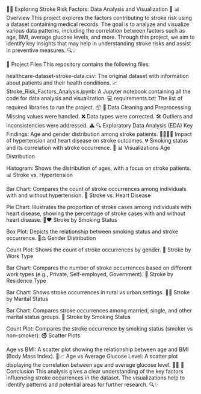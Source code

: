 🚶‍♂️ Exploring Stroke Risk Factors: Data Analysis and Visualization 🧠
📊 Overview
This project explores the factors contributing to stroke risk using a dataset containing medical records. The goal is to analyze and visualize various data patterns, including the correlation between factors such as age, BMI, average glucose levels, and more. Through this project, we aim to identify key insights that may help in understanding stroke risks and assist in preventive measures. 🔍💡

📂 Project Files
This repository contains the following files:

healthcare-dataset-stroke-data.csv: The original dataset with information about patients and their health conditions. 📈
Stroke_Risk_Factors_Analysis.ipynb: A Jupyter notebook containing all the code for data analysis and visualization. 💻
requirements.txt: The list of required libraries to run the project. 📦
🧹 Data Cleaning and Preprocessing
Missing values were handled. ❌
Data types were corrected. 🛠️
Outliers and inconsistencies were addressed. ⚠️
🔍 Exploratory Data Analysis (EDA)
Key Findings:
Age and gender distribution among stroke patients. 👩‍🦳👨‍🦳
Impact of hypertension and heart disease on stroke outcomes. 💔
Smoking status and its correlation with stroke occurrence. 🚬
📊 Visualizations
Age Distribution

Histogram: Shows the distribution of ages, with a focus on stroke patients. 📊
Stroke vs. Hypertension

Bar Chart: Compares the count of stroke occurrences among individuals with and without hypertension. 💉
Stroke vs. Heart Disease

Pie Chart: Illustrates the proportion of stroke cases among individuals with heart disease, showing the percentage of stroke cases with and without heart disease. 🥧❤️
Stroke by Smoking Status

Box Plot: Depicts the relationship between smoking status and stroke occurrence. 🚬⚖️
Gender Distribution

Count Plot: Shows the count of stroke occurrences by gender. 🚻
Stroke by Work Type

Bar Chart: Compares the number of stroke occurrences based on different work types (e.g., Private, Self-employed, Government). 💼
Stroke by Residence Type

Bar Chart: Shows stroke occurrences in rural vs urban settings. 🌆🌄
Stroke by Marital Status

Bar Chart: Compares stroke occurrences among married, single, and other marital status groups. 💍
Stroke by Smoking Status

Count Plot: Compares the stroke occurrence by smoking status (smoker vs non-smoker). 🚭
Scatter Plots

Age vs BMI: A scatter plot showing the relationship between age and BMI (Body Mass Index). 🔴📈
Age vs Average Glucose Level: A scatter plot displaying the correlation between age and average glucose level. 🔬🍩
📝 Conclusion
This analysis gives a clear understanding of the key factors influencing stroke occurrences in the dataset. The visualizations help to identify patterns and potential areas for further research. 🔍✨
